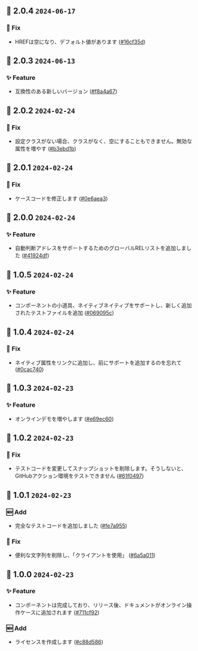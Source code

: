 ## 🎉 2.0.4 `2024-06-17`
### 🐛 Fix
- HREFは空になり、デフォルト値があります ([#16cf35d](https://github.com/kwooshung/Nextjs-ArcoDesign-Link/commit/16cf35deca6a1d618ee1cc00c0081750b3189ecf))

## 🎉 2.0.3 `2024-06-13`
### ✨ Feature
- 互換性のある新しいバージョン ([#f8a4a67](https://github.com/kwooshung/Nextjs-ArcoDesign-Link/commit/f8a4a678a0f3ed5f3450949bc2644ddbc961aafd))

## 🎉 2.0.2 `2024-02-24`
### 🐛 Fix
- 設定クラスがない場合、クラスがなく、空にすることもできません。無効な属性を増やす ([#b3ebd1b](https://github.com/kwooshung/Nextjs-ArcoDesign-Link/commit/b3ebd1b8edcf1f33e574faaf4f0591ad889d5f49))

## 🎉 2.0.1 `2024-02-24`
### 🐛 Fix
- ケースコードを修正します ([#0e6aea3](https://github.com/kwooshung/Nextjs-ArcoDesign-Link/commit/0e6aea3816000ecd308857d16028403f133f1960))

## 🎉 2.0.0 `2024-02-24`
### ✨ Feature
- 自動判断アドレスをサポートするためのグローバルRELリストを追加しました ([#41924df](https://github.com/kwooshung/Nextjs-ArcoDesign-Link/commit/41924df1053d01cf5c088bc841645d771b5a78a3))

## 🎉 1.0.5 `2024-02-24`
### ✨ Feature
- コンポーネントの小道具、ネイティブネイティブをサポートし、新しく追加されたテストファイルを追加 ([#069095c](https://github.com/kwooshung/Nextjs-ArcoDesign-Link/commit/069095ca922da19772eec52be3a956f148c789fb))

## 🎉 1.0.4 `2024-02-24`
### 🐛 Fix
- ネイティブ属性をリンクに追加し、前にサポートを追加するのを忘れて ([#0cac740](https://github.com/kwooshung/Nextjs-ArcoDesign-Link/commit/0cac740b2b98510e5f39f4488aabcd653eeb4824))

## 🎉 1.0.3 `2024-02-23`
### ✨ Feature
- オンラインデモを増やします ([#e69ec60](https://github.com/kwooshung/Nextjs-ArcoDesign-Link/commit/e69ec60397d14f5cfbfb6ad0d8836011e02e99c8))

## 🎉 1.0.2 `2024-02-23`
### 🐛 Fix
- テストコードを変更してスナップショットを削除します。そうしないと、GitHubアクション環境をテストできません ([#61f0497](https://github.com/kwooshung/Nextjs-ArcoDesign-Link/commit/61f0497d375d1a56f1d5773db499f2087dfba5bd))

## 🎉 1.0.1 `2024-02-23`
### 🆕 Add
- 完全なテストコードを追加しました ([#fe7a955](https://github.com/kwooshung/Nextjs-ArcoDesign-Link/commit/fe7a955b50da9105c6fa1aecea7a487bb9ffdce7))
### 🐛 Fix
- 便利な文字列を削除し、「クライアントを使用」 ([#6a5a011](https://github.com/kwooshung/Nextjs-ArcoDesign-Link/commit/6a5a0115306ce523fbeec243d72d7ca3db54e9ab))

## 🎉 1.0.0 `2024-02-23`
### ✨ Feature
- コンポーネントは完成しており、リリース後、ドキュメントがオンライン操作ケースに追加されます ([#711cf92](https://github.com/kwooshung/Nextjs-ArcoDesign-Link/commit/711cf92f33ec882ba3cb2476ea7388d5a10f786b))
### 🆕 Add
- ライセンスを作成します ([#c88d586](https://github.com/kwooshung/Nextjs-ArcoDesign-Link/commit/c88d586dc2766bd5c405b33b554e0a96adfd2267))